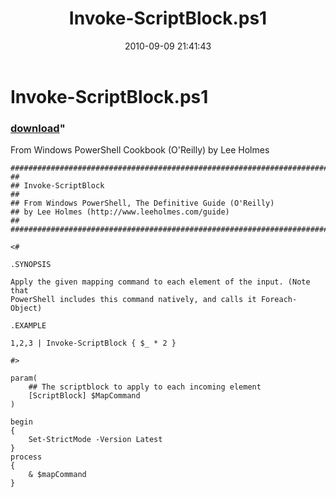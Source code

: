 ﻿---
pid:            2185
parent:         0
children:       
poster:         Lee Holmes
title:          Invoke-ScriptBlock.ps1
date:           2010-09-09 21:41:43
format:         posh
---

# Invoke-ScriptBlock.ps1

### [download](2185.ps1)"

From Windows PowerShell Cookbook (O'Reilly) by Lee Holmes

```posh
##############################################################################
##
## Invoke-ScriptBlock
##
## From Windows PowerShell, The Definitive Guide (O'Reilly)
## by Lee Holmes (http://www.leeholmes.com/guide)
##
##############################################################################

<#

.SYNOPSIS

Apply the given mapping command to each element of the input. (Note that
PowerShell includes this command natively, and calls it Foreach-Object)

.EXAMPLE

1,2,3 | Invoke-ScriptBlock { $_ * 2 }

#>

param(
    ## The scriptblock to apply to each incoming element
    [ScriptBlock] $MapCommand
)

begin
{
    Set-StrictMode -Version Latest
}
process
{
    & $mapCommand
}
```
